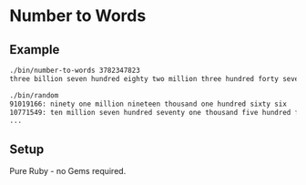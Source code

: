 # Number to Words

## Example
```bash
./bin/number-to-words 3782347823
three billion seven hundred eighty two million three hundred forty seven thousand eight hundred twenty three
```

```bash
./bin/random
91019166: ninety one million nineteen thousand one hundred sixty six
10771549: ten million seven hundred seventy one thousand five hundred forty nine
...
```

## Setup
Pure Ruby - no Gems required.
